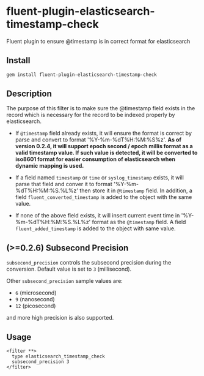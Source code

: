 # fluent-plugin-elasticsearch-timestamp-check
Fluent plugin to ensure @timestamp is in correct format for elasticsearch

## Install

```bash
gem install fluent-plugin-elasticsearch-timestamp-check
```

## Description

The purpose of this filter is to make sure the @timestamp field exists in the
record which is necessary for the record to be indexed properly by
elasticsearch.

* If `@timestamp` field already exists, it will ensure the format is correct
  by parse and convert to format '%Y-%m-%dT%H:%M:%S%z'. **As of version 0.2.4, it
  will support epoch second / epoch millis format as a valid timestamp value. If
  such value is detected, it will be converted to iso8601 format for easier
  consumption of elasticsearch when dynamic mapping is used.**

* If a field named `timestamp` or `time` or `syslog_timestamp` exists, it will
  parse that field and conver it to format '%Y-%m-%dT%H:%M:%S.%L%z' then store it
  in `@timestamp` field. In addition, a field `fluent_converted_timestamp`
  is added to the object with the same value.

* If none of the above field exists, it will insert current event time in
  '%Y-%m-%dT%H:%M:%S.%L%z' format as the `@timestamp` field. A field
  `fluent_added_timestamp` is added to the object with same value.

## (>=0.2.6) Subsecond Precision

`subsecond_precision` controls the subsecond precision during the conversion.
Default value is set to `3` (millisecond).

Other `subsecond_precision` sample values are:

* `6` (microsecond)
* `9` (nanosecond)
* `12` (picosecond)

and more high precision is also supported.

## Usage

```
<filter **>
  type elasticsearch_timestamp_check
  subsecond_precision 3
</filter>
```
